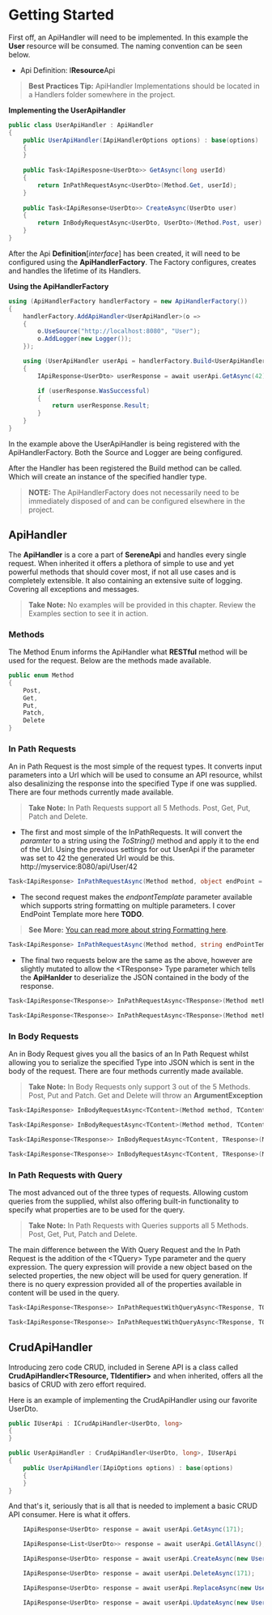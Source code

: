 ﻿# Getting Started
First off, an ApiHandler will need to be implemented. In this example the **User** resource will be consumed. The naming convention can be seen below.
* Api Definition: I**Resource**Api
>**Best Practices Tip:** ApiHandler Implementations should be located in a Handlers folder somewhere in the project.

**Implementing the UserApiHandler**
```csharp
public class UserApiHandler : ApiHandler
{
	public UserApiHandler(IApiHandlerOptions options) : base(options)
	{
	}
	
	public Task<IApiResposne<UserDto>> GetAsync(long userId)
	{
		return InPathRequestAsync<UserDto>(Method.Get, userId);
	}
	
	public Task<IApiResonse<UserDto>> CreateAsync(UserDto user)
	{
		return InBodyRequestAsync<UserDto, UserDto>(Method.Post, user)
	}
}
```
After the Api **Definition**[*interface*] has been created, it will need to be configured using the **ApiHandlerFactory**. The Factory configures, creates and handles the lifetime of its Handlers.

**Using the ApiHandlerFactory**
```csharp
using (ApiHandlerFactory handlerFactory = new ApiHandlerFactory())
{
    handlerFactory.AddApiHandler<UserApiHandler>(o => 
    { 
	    o.UseSource("http://localhost:8080", "User");
	    o.AddLogger(new Logger());
    });

    using (UserApiHandler userApi = handlerFactory.Build<UserApiHandler>())
    {
        IApiResponse<UserDto> userResponse = await userApi.GetAsync(42);

        if (userResponse.WasSuccessful)
        {
            return userResponse.Result;
        }
    }
}
```
In the example above the UserApiHandler is being registered with the ApiHandlerFactory. Both the Source and Logger are being configured.

After the Handler has been registered the Build method can be called. Which will create an instance of the specified handler type.
> **NOTE:** The ApiHandlerFactory does not necessarily need to be immediately disposed of and can be configured elsewhere in the project.

## ApiHandler

The **ApiHandler** is a core a part of **SereneApi** and handles every single request. When inherited it offers a plethora of simple to use and yet powerful methods that should cover most, if not all use cases and is completely extensible. It also containing an extensive suite of logging. Covering all exceptions and messages.
>**Take Note:** No examples will be provided in this chapter. Review the Examples section to see it in action.
### Methods
The Method Enum informs the ApiHandler what **RESTful** method will be used for the request. Below are the methods made available.
```csharp
public enum Method
{
	Post,
	Get,
	Put,
	Patch,
	Delete
}
```
### In Path Requests
An in Path Request is the most simple of the request types. It converts input parameters into a Url which will be used to consume an API resource, whilst also desalinizing the response into the specified Type if one was supplied. There are four methods currently made available.
>**Take Note:** In Path Requests support all 5 Methods. Post, Get, Put, Patch and Delete.

* The first and most simple of the InPathRequests. It will convert the *paramter* to a string using the *ToString()* method and apply it to the end of the Url. Using the previous settings for out UserApi if the parameter was set to 42 the generated Url would be this.
http://myservice:8080/api/User/42
```csharp
Task<IApiResponse> InPathRequestAsync(Method method, object endPoint = null)
```
* The second request makes the *endpontTemplate* parameter available which supports string formatting on multiple parameters. I cover EndPoint Template more here **TODO**.
>**See More:** [You can read more about string Formatting here](https://www.tutlane.com/tutorial/csharp/csharp-string-format-method).

```csharp
Task<IApiResponse> InPathRequestAsync(Method method, string endPointTemplate, params object[] endPointParameters)
```
* The final two requests below are the same as the above, however are slightly mutated to allow the \<TResponse> Type parameter which tells the **ApiHanlder** to deserialize the JSON contained in the body of the response.
```csharp
Task<IApiResponse<TResponse>> InPathRequestAsync<TResponse>(Method method, object endPoint = null)
```
```csharp
Task<IApiResponse<TResponse>> InPathRequestAsync<TResponse>(Method method, string endPointTemplate, params object[] endPointParameters)
```
### In Body Requests
An in Body Request gives you all the basics of an In Path Request whilst allowing you to serialize the specified Type into JSON which is sent in the body of the request. There are four methods currently made available.
>**Take Note:** In Body Requests only support 3 out of the 5 Methods. Post, Put and Patch. Get and Delete will throw an **ArgumentException**


```csharp
Task<IApiResponse> InBodyRequestAsync<TContent>(Method method, TContent inBodyContent, object endPoint = null)
```
```csharp
Task<IApiResponse> InBodyRequestAsync<TContent>(Method method, TContent inBodyContent, string endPointTemplate, params object[] endPointParameters)
```
```csharp
Task<IApiResponse<TResponse>> InBodyRequestAsync<TContent, TResponse>(Method method, TContent inBodyContent, object endPoint = null)
```
```csharp
Task<IApiResponse<TResponse>> InBodyRequestAsync<TContent, TResponse>(Method method, TContent inBodyContent, string endPointTemplate, params object[] endPointParameters)
```
### In Path Requests with Query
The most advanced out of the three types of requests. Allowing custom queries from the supplied, whilst also offering built-in functionality to specify what properties are to be used for the query.
>**Take Note:** In Path Requests with Queries supports all 5 Methods. Post, Get, Put, Patch and Delete.

The main difference between the With Query Request and the In Path Request is the addition of the \<TQuery> Type parameter and the query expression. The query expression will provide a new object based on the selected properties, the new object will be used for query generation. If there is no query expression provided all of the properties available in content will be used in the query.
```csharp
Task<IApiResponse<TResponse>> InPathRequestWithQueryAsync<TResponse, TQuery>(Method method, TQuery queryContent, Expression<Func<TQuery, object>> query, object endPoint = null)
```
```csharp
Task<IApiResponse<TResponse>> InPathRequestWithQueryAsync<TResponse, TQuery>(Method method, TQuery queryContent, Expression<Func<TQuery, object>> query, string endPointTemplate, params object[] endPointParameters)
```
## CrudApiHandler

Introducing zero code CRUD, included in Serene API is a class called **CrudApiHandler<TResource, TIdentifier>** and when inherited, offers all the basics of CRUD with zero effort required.

Here is an example of implementing the CrudApiHandler using our favorite UserDto.
```csharp
public IUserApi : ICrudApiHandler<UserDto, long>
{
}

public UserApiHandler : CrudApiHandler<UserDto, long>, IUserApi
{
	public UserApiHandler(IApiOptions options) : base(options)
	{
	}
}
```
And that's it, seriously that is all that is needed to implement a basic CRUD API consumer. Here is what it offers.
```csharp
	IApiResponse<UserDto> response = await userApi.GetAsync(171);
```
```csharp
	IApiResponse<List<UserDto>> response = await userApi.GetAllAsync();
```
```csharp
	IApiResponse<UserDto> response = await userApi.CreateAsync(new UserDto());
```
```csharp
	IApiResponse<UserDto> response = await userApi.DeleteAsync(171);
```
```csharp
	IApiResponse<UserDto> response = await userApi.ReplaceAsync(new UserDto());
```
```csharp
	IApiResponse<UserDto> response = await userApi.UpdateAsync(new UserDto());
```
